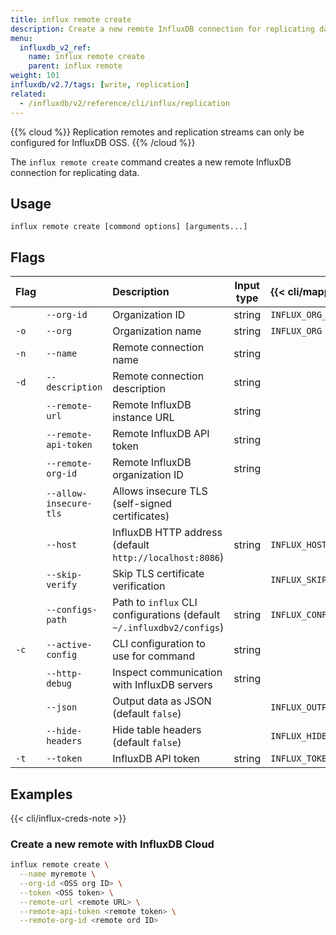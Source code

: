 ```yaml
---
title: influx remote create
description: Create a new remote InfluxDB connection for replicating data.
menu:
  influxdb_v2_ref:
    name: influx remote create
    parent: influx remote
weight: 101
influxdb/v2.7/tags: [write, replication]
related:
  - /influxdb/v2/reference/cli/influx/replication
---
```


{{% cloud %}}
Replication remotes and replication streams can only be configured for InfluxDB OSS.
{{% /cloud %}}

The `influx remote create` command creates a new remote InfluxDB connection for replicating data.

## Usage
```
influx remote create [commond options] [arguments...]
```

## Flags

| Flag |                        | Description                                                           | Input type | {{< cli/mapped >}}    |
| :--- | :--------------------- | :-------------------------------------------------------------------- | :--------: | :-------------------- |
|      | `--org-id`             | Organization ID                                                       |   string   | `INFLUX_ORG_ID`       |
| `-o` | `--org`                | Organization name                                                     |   string   | `INFLUX_ORG`          |
| `-n` | `--name`               | Remote connection name                                                |   string   |                       |
| `-d` | `--description`        | Remote connection description                                         |   string   |                       |
|      | `--remote-url`         | Remote InfluxDB instance URL                                          |   string   |                       |
|      | `--remote-api-token`   | Remote InfluxDB API token                                             |   string   |                       |
|      | `--remote-org-id`      | Remote InfluxDB organization ID                                       |   string   |                       |
|      | `--allow-insecure-tls` | Allows insecure TLS (self-signed certificates)                        |            |                       |
|      | `--host`               | InfluxDB HTTP address (default `http://localhost:8086`)               |   string   | `INFLUX_HOST`         |
|      | `--skip-verify`        | Skip TLS certificate verification                                     |            | `INFLUX_SKIP_VERIFY`  |
|      | `--configs-path`       | Path to `influx` CLI configurations (default `~/.influxdbv2/configs`) |   string   | `INFLUX_CONFIGS_PATH` |
| `-c` | `--active-config`      | CLI configuration to use for command                                  |   string   |                       |
|      | `--http-debug`         | Inspect communication with InfluxDB servers                           |   string   |                       |
|      | `--json`               | Output data as JSON (default `false`)                                 |            | `INFLUX_OUTPUT_JSON`  |
|      | `--hide-headers`       | Hide table headers (default `false`)                                  |            | `INFLUX_HIDE_HEADERS` |
| `-t` | `--token`              | InfluxDB API token                                                    |   string   | `INFLUX_TOKEN`        |

## Examples

{{< cli/influx-creds-note >}}

### Create a new remote with InfluxDB Cloud

```sh
influx remote create \
  --name myremote \
  --org-id <OSS org ID> \
  --token <OSS token> \
  --remote-url <remote URL> \
  --remote-api-token <remote token> \
  --remote-org-id <remote ord ID>
```
